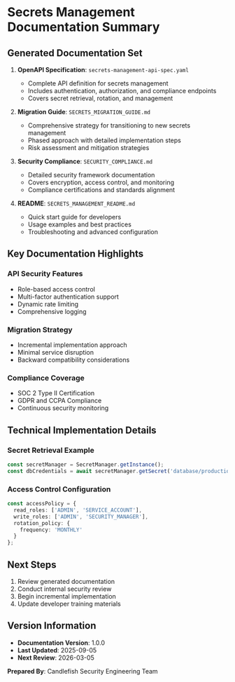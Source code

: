 # Secrets Management Documentation Summary

## Generated Documentation Set

1. **OpenAPI Specification**: `secrets-management-api-spec.yaml`
   - Complete API definition for secrets management
   - Includes authentication, authorization, and compliance endpoints
   - Covers secret retrieval, rotation, and management

2. **Migration Guide**: `SECRETS_MIGRATION_GUIDE.md`
   - Comprehensive strategy for transitioning to new secrets management
   - Phased approach with detailed implementation steps
   - Risk assessment and mitigation strategies

3. **Security Compliance**: `SECURITY_COMPLIANCE.md`
   - Detailed security framework documentation
   - Covers encryption, access control, and monitoring
   - Compliance certifications and standards alignment

4. **README**: `SECRETS_MANAGEMENT_README.md`
   - Quick start guide for developers
   - Usage examples and best practices
   - Troubleshooting and advanced configuration

## Key Documentation Highlights

### API Security Features
- Role-based access control
- Multi-factor authentication support
- Dynamic rate limiting
- Comprehensive logging

### Migration Strategy
- Incremental implementation approach
- Minimal service disruption
- Backward compatibility considerations

### Compliance Coverage
- SOC 2 Type II Certification
- GDPR and CCPA Compliance
- Continuous security monitoring

## Technical Implementation Details

### Secret Retrieval Example
```typescript
const secretManager = SecretManager.getInstance();
const dbCredentials = await secretManager.getSecret('database/production');
```

### Access Control Configuration
```typescript
const accessPolicy = {
  read_roles: ['ADMIN', 'SERVICE_ACCOUNT'],
  write_roles: ['ADMIN', 'SECURITY_MANAGER'],
  rotation_policy: {
    frequency: 'MONTHLY'
  }
};
```

## Next Steps
1. Review generated documentation
2. Conduct internal security review
3. Begin incremental implementation
4. Update developer training materials

## Version Information
- **Documentation Version**: 1.0.0
- **Last Updated**: 2025-09-05
- **Next Review**: 2026-03-05

**Prepared By**: Candlefish Security Engineering Team